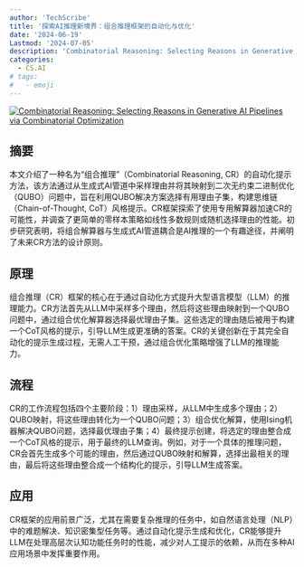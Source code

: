 ```yaml
---
author: 'TechScribe'
title: '探索AI推理新境界：组合推理框架的自动化与优化'
date: '2024-06-19'
Lastmod: '2024-07-05'
description: 'Combinatorial Reasoning: Selecting Reasons in Generative AI Pipelines via Combinatorial Optimization'
categories:
  - CS.AI
# tags:
#   - emoji
---
```


[![Combinatorial Reasoning: Selecting Reasons in Generative AI Pipelines via Combinatorial Optimization](https://arxiv-research-1301205113.cos.ap-guangzhou.myqcloud.com/images/2407.00071v1.pdf_0.jpg)](https://arxiv.org/abs/2407.00071v1)

## 摘要

本文介绍了一种名为“组合推理”（Combinatorial Reasoning, CR）的自动化提示方法，该方法通过从生成式AI管道中采样理由并将其映射到二次无约束二进制优化（QUBO）问题中，旨在利用QUBO解决方案选择有用理由子集，构建思维链（Chain-of-Thought, CoT）风格提示。CR框架探索了使用专用解算器加速CR的可能性，并调查了更简单的零样本策略如线性多数规则或随机选择理由的性能。初步研究表明，将组合解算器与生成式AI管道耦合是AI推理的一个有趣途径，并阐明了未来CR方法的设计原则。<!--more-->

## 原理

组合推理（CR）框架的核心在于通过自动化方式提升大型语言模型（LLM）的推理能力。CR方法首先从LLM中采样多个理由，然后将这些理由映射到一个QUBO问题中，通过组合优化解算器选择最优理由子集。这些选定的理由随后被用于构建一个CoT风格的提示，引导LLM生成更准确的答案。CR的关键创新在于其完全自动化的提示生成过程，无需人工干预，通过组合优化策略增强了LLM的推理能力。

## 流程

CR的工作流程包括四个主要阶段：1）理由采样，从LLM中生成多个理由；2）QUBO映射，将这些理由转化为一个QUBO问题；3）组合优化解算，使用Ising机器解决QUBO问题，选择最优理由子集；4）最终提示创建，将选定的理由整合成一个CoT风格的提示，用于最终的LLM查询。例如，对于一个具体的推理问题，CR会首先生成多个可能的理由，然后通过QUBO映射和解算，选择出最相关的理由，最后将这些理由整合成一个结构化的提示，引导LLM生成答案。

## 应用

CR框架的应用前景广泛，尤其在需要复杂推理的任务中，如自然语言处理（NLP）中的难题解决、知识密集型任务等。通过自动化提示生成和优化，CR能够提升LLM在处理高层次认知功能任务时的性能，减少对人工提示的依赖，从而在多种AI应用场景中发挥重要作用。